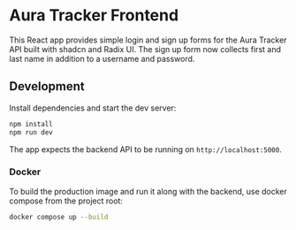 # Aura Tracker Frontend

This React app provides simple login and sign up forms for the Aura Tracker API built with shadcn and Radix UI. The sign up form now collects first and last name in addition to a username and password.

## Development

Install dependencies and start the dev server:

```bash
npm install
npm run dev
```

The app expects the backend API to be running on `http://localhost:5000`.

### Docker

To build the production image and run it along with the backend, use docker compose from the project root:

```bash
docker compose up --build
```
